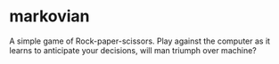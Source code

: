 # markovian
A simple game of Rock-paper-scissors. Play against the computer as it learns to anticipate your decisions, will man triumph over machine?

